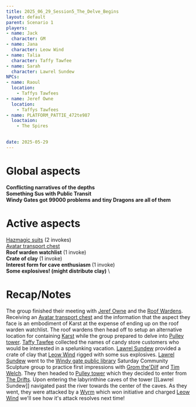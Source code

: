 ```yaml
---
title: 2025_06_29_Session5_The_Delve_Begins
layout: default
parent: Scenario 1
players:
- name: Jack
  character: GM
- name: Jana
  character: Leow Wind
- name: Talia
  character: Taffy Tawfee
- name: Sarah
  character: Lawrel Sundew
NPCs:
- name: Raoul
  location:
    - Taffys Tawfees
- name: Jeref Owne
  location:
    - Taffys Tawfees
- name: PLATFORM_PATTIE_472te987
  loactaion:
    - The Spires

    
date: 2025-05-29
---
```



# Global aspects
**Conflicting narratives of the depths** \
**Something Sus with Public Transit** \
**Windy Gates got 99000 problems and tiny Dragons are all of them** 

# Active aspects
[Hazmagic suits](/FATE_in_the_BAWG/items/Hazmagic_suits.html) (2 invokes) \
[Avatar transport chest](/FATE_in_the_BAWG/items/Avatar_transport_chest.html) \
**Roof warden watchlist** (1 invoke) \
**Crate of clay** (1 invoke) \
**Interest form for cave enthusiasm** (1 invoke) \
**Some explosives! (might distribute clay)** \

# Recap/Notes
The group finished their meeting with [Jeref Owne](/FATE_in_the_BAWG/NPCs/Jeref_Owne.html) and the [Roof Wardens](/FATE_in_the_BAWG/factions/Roof_Wardens.html). Receiving an [Avatar transport chest](/FATE_in_the_BAWG/items/Avatar_transport_chest.html) and the information that the aspect they face is an embodiment of Karst at the expense of ending up on the roof warden watchlist. The roof wardens then head off to setup an alternative location for containing [Karst](/FATE_in_the_BAWG/NPCs/Karst.html) while the group prepared to delve into [Pulley tower](/FATE_in_the_BAWG/locations/Pulley_tower.html). [Taffy Tawfee](/FATE_in_the_BAWG/PCs/taffy_tawfee.html) collected the names of candy store customers who would be interested in a spelunking vacation. [Lawrel Sundew](/FATE_in_the_BAWG/PCs/lawrel_sundew.html) provided a crate of clay that [Leow Wind](/FATE_in_the_BAWG/PCs/leow_wind.html) rigged with some sus explosives. [Lawrel Sundew](/FATE_in_the_BAWG/PCs/lawrel_sundew.html) went to the [Windy gate public library](/FATE_in_the_BAWG/locations/Windy_Gate_Public_Library.html) Saturday Community Sculpture group to practice first impressions with [Grom the'Dilf](/FATE_in_the_BAWG/NPCs/Grom_the_Dilf.html) and [Tim Welch](/FATE_in_the_BAWG/NPCs/Tim_Welch.html). They then headed to [Pulley tower](/FATE_in_the_BAWG/locations/Pulley_tower.html) which they decided to enter from [The Drifts](/FATE_in_the_BAWG/locations/The_Drifts.html). Upon entering the labyrinthine caves of the tower [[Lawrel Sundew]] navigated past the river towards the center of the caves. As they went, they were attacked by a [Wyrm](/FATE_in_the_BAWG/creatures/Dragons.html) which won initiative and charged [Leow Wind](/FATE_in_the_BAWG/PCs/leow_wind.html) we'll see how it's attack resolves next time! 